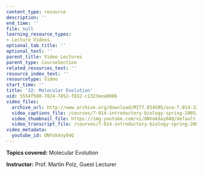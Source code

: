 ```yaml
---
content_type: resource
description: ''
end_time: ''
file: null
learning_resource_types:
- Lecture Videos
optional_tab_title: ''
optional_text: ''
parent_title: Video Lectures
parent_type: CourseSection
related_resources_text: ''
resource_index_text: ''
resourcetype: Video
start_time: ''
title: '32: Molecular Evolution'
uid: 5554f580-7824-7852-f832-c1323eea0986
video_files:
  archive_url: http://www.archive.org/download/MIT7.014S05/ocw-7.014-32-02may05-220k.mp4
  video_captions_file: /courses/7-014-introductory-biology-spring-2005/b393384ff8a55ed693b7714beaf0919a_ONYokXoy04Q.vtt
  video_thumbnail_file: https://img.youtube.com/vi/ONYokXoy04Q/default.jpg
  video_transcript_file: /courses/7-014-introductory-biology-spring-2005/2e2e11cb82d3456c7e43b5c3a9a2bd31_ONYokXoy04Q.pdf
video_metadata:
  youtube_id: ONYokXoy04Q
---
```


**Topics covered:** Molecular Evolution  
  
**Instructor:** Prof. Martin Polz, Guest Lecturer




